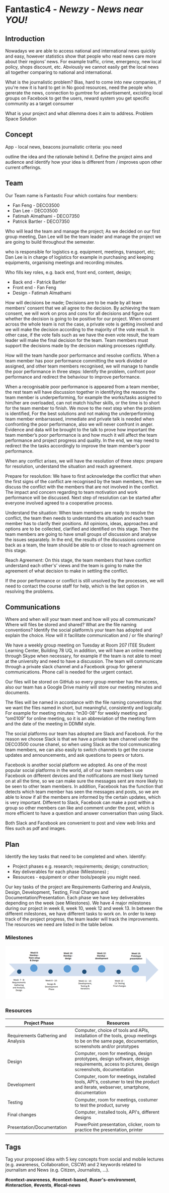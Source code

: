 ﻿# Fantastic4 - *Newzy - News near YOU!*

## Introduction
Nowadays we are able to access national and international news quickly and easy, however statistics show that people who read news 
care more about their regions’ news. For example traffic, crime, emergency, new local policy, shops discount, etc. Abviously we cannot easily get the
local news all together comparing to national and international.

What is the journalistic problem? 
Bias, hard to come into new companies, if you're new it is hard to get in
No good resources, need the people who gererate the news, connection to gumtree for advertisement, excisting local groups on Facebook to get the users,
reward system you get
specific community as a target consumer


What is your project and what dilemma does it aim to address.
Problem Space
Solution

## Concept
App - local news, beacons
journalistic criteria: you need 

outline the idea and the rationale behind it. Define the project aims and audience and
identify how your idea is different from / improves upon other current offerings.

## Team

Our Team name is Fantastic Four which contains four members:
* Fan Feng - DECO3500 
* Dan Lee - DECO3500
* Fatimah Almathami - DECO7350
* Patrick Bartler - DECO7350

Who will lead the team and manage the project;
As we decided on our first group meeting, Dan Lee will be the team leader and manage the project we are going to build throughout the semester. 

who is responsible for logistics e.g. equipment, meetings, transport, etc;
Dan Lee is in charge of logistics for example in purchasing and keeping equipments, organising meetings and recording minutes.

Who fills key roles, e.g. back end, front end, content, design;
* Back end - Patrick Bartler 
* Front end - Fan Feng
* Design - Fatimah Almathami 

How will decisions be made;
Decisions are to be made by all team members’ consent that we all agree to the decision. By achieving the team consent, we will work on pros and cons for all decisions and figure out  whether the decision is going to be positive for our project.  When consent across the whole team is not the case, a private vote is getting involved and we will make the decision according to the majority of the vote result.  In other case, if the vote fails such as we have the even vote result, the team leader will make the final decision for the team.  Team members must support the decisions made by the decision making processes rightfully.  

How will the team handle poor performance and resolve conflicts.
When a team member has poor performance committing the work divided or assigned, and other team members recognised,  we will manage to handle the poor performance in three steps: Identify the problem, confront poor performance and redirect the behaviour to improve performance.  

When a recognisable poor performance is appeared from a team member, the rest team will have discussion together in identifying the reasons the team member is underperforming, for example the works/tasks assigned to him/her are overloaded, can not match his/her skills, or the time is to short for the team member to finish.  We move to the next step when the problem is identified,  For the best solutions and not making the underperforming team member embarrassed,  immediate and private talk is needed when confronting the poor performance, also we will never confront in anger.  Evidence and data will be brought to the talk to prove how important the team member’s poor performance is and how much it will affect the team performance and project progress and quality.  In the end, we may need to redirect the the tasks accordingly to improve the team member’s poor performance.


When any conflict arises, we will have the resolution of three steps: prepare for resolution, understand the situation and reach agreement.  

Prepare for resolution: We have to first acknowledge the conflict that when the first signs of the conflict are recognised by the team members, then we discuss the conflict with the members that are not involved in the conflict.  The impact and concern regarding to team motivation and work performance will be discussed.  Next step of resolution can be started after everyone involved agreed to a cooperative process.

Understand the situation: When team members are ready to resolve the conflict, the team then needs to understand the situation and each team member has to clarify their positions.  All opinions, ideas, approaches and options are to be collected, clarified and identified on this stage.  Then the team members are going to have small groups of discussion and analyse the issues separately.  In the end, the results of the discussions convene back as a team,  the team should be able to or close to reach agreement on this stage.

Reach Agreement:  On this stage, the team members that have conflict understand each other's’ views and the team is going to make the agreement of what decision to make in settling the conflict.

If the poor performance or conflict is still unsolved by the processes, we will need to contact the course staff for help, which is the last option in resolving the problems. 


## Communications

Where and when will your team meet and how will you all communicate?
Where will files be stored and shared? What are the file naming conventions?
Identify the social platform/s your team has adopted and explain the choice. How will it facilitate
communication and / or file sharing?

We have a weekly group meeting on Tuesday at Room 207 ITEE Student Learning Center, Building 78 UQ, in addition, we will have an online meeting through Skype when necessary, for example if the team is not able to meet at the university and need to have a discussion. The team will communicate through a private slack channel and a Facebook group for general communications.  Phone call is needed for the urgent contact. 

Our files will be stored on GitHub so every group member has the access, also our team has a Google Drive mainly will store our meeting minutes and documents.  

The files will be named in accordance with the file naming conventions that we want the files named in short, but meaningful, consistently and logically.  For example for meeting minutes: “m30-08” for weekly meeting and “om0109” for online meeting, so it is an abbreviation of the meeting form and the date of the meeting in DDMM style.

The social platforms our team has adopted are Slack and Facebook. For the reason we choose Slack is that we have a private team channel under the DECO3500 course chanel, so when using Slack as the tool communicating team members, we can also easily to switch channels to get the course updates and announcements, and ask questions to peers or tutors.   

Facebook is another social platform we adopted. As one of the most popular social platforms in the world, all of our team members use Facebook on different devices and the notifications are most likely turned on at all the time, so we can make sure the messages sent are more likely to be seen to other team members.  In addition, Facebook has the function that detects which team member has seen the messages and posts, so we are able to know if all the members are informed by the certain updates, which is very important.  Different to Slack, Facebook can make a post within a group so other members can like and comment under the post, which is more efficient to have a question and answer conversation than using Slack.     

Both Slack and Facebook are convenient to post and view web links and files such as pdf and images.  

## Plan
Identify the key tasks that need to be completed and when. Identify:
- Project phases e.g. research; requirements; design; construction;
- Key deliverables for each phase (Milestones) ;
- Resources - equipment or other tools/people you might need.

Our key tasks of the project are Requirements Gathering and Analysis, Design, Development, Testing, Final Changes and Documentation/Presentation.
Each phase we have key deliverables depending on the week (see Milestones). We have 4 major milestones during our project in week 8, week 10, week 12 and week 13. In between the different milestones, we have different tasks to work on. 
In order to keep track of the project progress, the team leader will track the improvements. The resources we need are listed in the table below.

### Milestones

<p align="center">
    <img src="art/milestones1.png" alt="Newzy Milestones"/>
</p>

### Resources

Project Phase  | Resources
------------- | -------------
Requirements Gathering and Analysis  | Computer, choice of tools and APIs, installation of the tools, group meetings to be on the same page, documentation, screenshots and/or prototypes
Design 	      | Computer, room for meetings, design prototypes, design software, design requirements, access to pictures, design screenshots, documentation
Development   | Computer, room for meetings, installed tools, API's, costumer to test the product and iterate, webserver, smartphone, documentation 
Testing	      | Computer, room for meetings, costumer to test the product, survey
Final changes | Computer, installed tools, API's, different designs
Presentation/Documentation | PowerPoint presentation, clicker, room to practice the presentation, printer

## Tags
Tag your proposed idea with 5 key concepts from social and mobile lectures (e.g.
awareness, Collaboration, CSCW) and 2 keywords related to journalism and News (e.g. Citizen, Journalists, ...).

**#context-awareness**, **#context-based**, **#user's-environment**, **#interaction**, **#events**, **#local-news**
